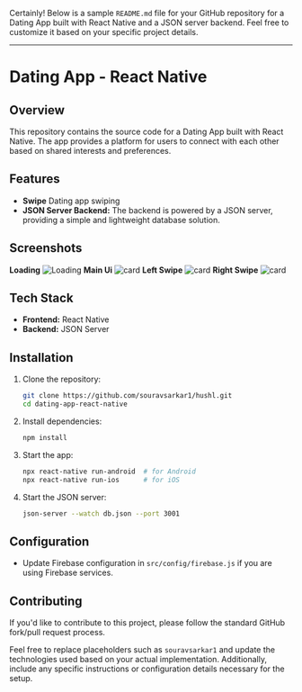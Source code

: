 Certainly! Below is a sample `README.md` file for your GitHub repository for a Dating App built with React Native and a JSON server backend. Feel free to customize it based on your specific project details.

---

# Dating App - React Native

## Overview

This repository contains the source code for a Dating App built with React Native. The app provides a platform for users to connect with each other based on shared interests and preferences.

## Features

- **Swipe** Dating app swiping
- **JSON Server Backend:** The backend is powered by a JSON server, providing a simple and lightweight database solution.

## Screenshots
**Loading**
<img src = "https://i.postimg.cc/pXbq0zFj/aac498af-c9be-4e34-9983-8467d649cd80.jpg" alt = "Loading"/>
**Main Ui**
<img src = "https://i.postimg.cc/v8gG7FrB/974ee569-7f2e-4e3c-9824-397170fdf38a-1.jpg" alt = "card"/>
**Left Swipe**
<img src = "https://i.postimg.cc/y6PyTtsM/49c9ba63-996f-4816-9898-f8b26c280c8e-1.jpg" alt = "card"/>
**Right Swipe**
<img src = "https://i.postimg.cc/PqWw5vqg/3c6e715b-3c63-4a76-af3a-bba41ac82403-1.jpg" alt = "card"/>

## Tech Stack

- **Frontend:** React Native
- **Backend:** JSON Server

## Installation

1. Clone the repository:

    ```bash
    git clone https://github.com/souravsarkar1/hushl.git
    cd dating-app-react-native
    ```

2. Install dependencies:

    ```bash
    npm install
    ```

3. Start the app:

    ```bash
    npx react-native run-android  # for Android
    npx react-native run-ios      # for iOS
    ```

4. Start the JSON server:

    ```bash
    json-server --watch db.json --port 3001
    ```

## Configuration

- Update Firebase configuration in `src/config/firebase.js` if you are using Firebase services.

## Contributing

If you'd like to contribute to this project, please follow the standard GitHub fork/pull request process.



Feel free to replace placeholders such as `souravsarkar1` and update the technologies used based on your actual implementation. Additionally, include any specific instructions or configuration details necessary for the setup.
